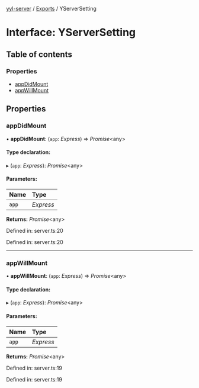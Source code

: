 [yyl-server](../README.md) / [Exports](../modules.md) / YServerSetting

# Interface: YServerSetting

## Table of contents

### Properties

- [appDidMount](yserversetting.md#appdidmount)
- [appWillMount](yserversetting.md#appwillmount)

## Properties

### appDidMount

• **appDidMount**: (`app`: *Express*) => *Promise*<any\>

#### Type declaration:

▸ (`app`: *Express*): *Promise*<any\>

#### Parameters:

Name | Type |
:------ | :------ |
`app` | *Express* |

**Returns:** *Promise*<any\>

Defined in: server.ts:20

Defined in: server.ts:20

___

### appWillMount

• **appWillMount**: (`app`: *Express*) => *Promise*<any\>

#### Type declaration:

▸ (`app`: *Express*): *Promise*<any\>

#### Parameters:

Name | Type |
:------ | :------ |
`app` | *Express* |

**Returns:** *Promise*<any\>

Defined in: server.ts:19

Defined in: server.ts:19
